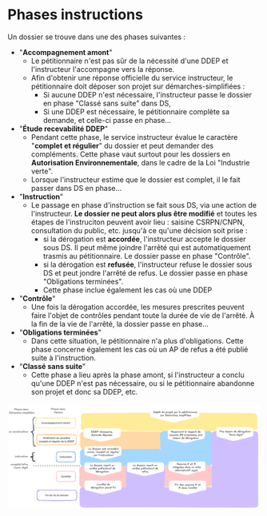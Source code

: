 # Phases instructions

Un dossier se trouve dans une des phases suivantes :
- "**Accompagnement amont**"
    - Le pétitionnaire n'est pas sûr de la nécessité d'une DDEP et l'instructeur l'accompagne vers la réponse.
    - Afin d'obtenir une réponse officielle du service instructeur, le pétitionnaire doit déposer son projet sur démarches-simplifiées :
        - Si aucune DDEP n'est nécessaire, l'instructeur passe le dossier en phase "Classé sans suite" dans DS,
        - Si une DDEP est nécessaire, le pétitionnaire complète sa demande, et celle-ci passe en phase...
- "**Étude recevabilité DDEP**"
    - Pendant cette phase, le service instructeur évalue le caractère "**complet et régulier**" du dossier et peut demander des compléments. Cette phase vaut surtout pour les dossiers en **Autorisation Environnementale**, dans le cadre de la Loi "Industrie verte".
    - Lorsque l'instructeur estime que le dossier est complet, il le fait passer dans DS en phase...
- "**Instruction**"
    - Le passage en phase d'instruction se fait sous DS, via une action de l'instructeur. **Le dossier ne peut alors plus être modifié** et toutes les étapes de l'instruciton peuvent avoir lieu : 
   saisine CSRPN/CNPN, consultation du public, etc. jusqu'à ce qu'une décision soit prise :
         - si la dérogation est **accordée**, l'instructeur accepte le dossier sous DS. Il peut même joindre l'arrêté qui est automatiquement trasmis au pétitionnaire. Le dossier passe en phase "Contrôle".
         - si la dérogation est **refusée**, l'instructeur refuse le dossier sous DS et peut jondre l'arrêté de refus. Le dossier passe en phase "Obligations terminées".
         - Cette phase inclue également les cas où une DDEP 
- "**Contrôle**"
    - Une fois la dérogation accordée, les mesures prescrites peuvent faire l'objet de contrôles pendant toute la durée de vie de l'arrêté. À la fin de la vie de l'arrêté, la dossier passe en phase...
- "**Obligations terminées**"
    - Dans cette situation, le pétitionnaire n'a plus d'obligations. Cette phase concerne également les cas où un AP de refus a été publié suite à l'instruction.
- "**Classé sans suite**"
    - Cette phase a lieu après la phase amont, si l'instructeur a conclu qu'une DDEP n'est pas nécessaire, ou si le pétitionnaire abandonne son projet et donc sa DDEP, etc.


![Tableau récapitulatif](phases_pitchou.png)
